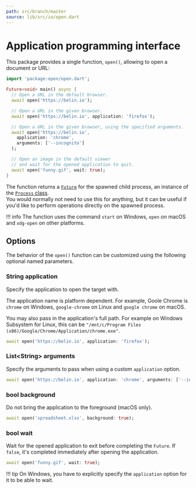 ```yaml
---
path: src/branch/master
source: lib/src/io/open.dart
---
```


# Application programming interface
This package provides a single function, `open()`, allowing to open a document or URL:

```dart
import 'package:open/open.dart';

Future<void> main() async {
  // Open a URL in the default browser.
  await open('https://belin.io');

  // Open a URL in the given browser.
  await open('https://belin.io', application: 'firefox');

  // Open a URL in the given browser, using the specified arguments.
  await open('https://belin.io',
    application: 'chrome',
    arguments: ['--incognito']
  );

  // Open an image in the default viewer
  // and wait for the opened application to quit.
  await open('funny.gif', wait: true);
}
```

The function returns a [`Future`](https://api.dart.dev/stable/dart-async/Future-class.html) for the spawned child process, an instance of the [`Process` class](https://api.dart.dev/stable/dart-io/Process-class.html).  
You would normally not need to use this for anything, but it can be useful if you'd like to perform operations directly on the spawned process.

!!! info
    The function uses the command `start` on Windows, `open` on macOS
    and `xdg-open` on other platforms.

## Options
The behavior of the `open()` function can be customized using the following optional named parameters.

### String **application**
Specify the application to open the target with.

The application name is platform dependent. For example, Goole Chrome is `chrome` on Windows, `google-chrome` on Linux and `google chrome` on macOS.

You may also pass in the application's full path. For example on Windows Subsystem for Linux, this can be `"/mnt/c/Program Files (x86)/Google/Chrome/Application/chrome.exe"`.

```dart
await open('https://belin.io', application: 'firefox');
```

### List&lt;String&gt; **arguments**
Specify the arguments to pass when using a custom `application` option.

```dart
await open('https://belin.io', application: 'chrome', arguments: ['--incognito']);
```

### bool **background**
Do not bring the application to the foreground (macOS only).

```dart
await open('spreadsheet.xlsx', background: true);
```

### bool **wait**
Wait for the opened application to exit before completing the `Future`. If `false`, it's completed immediately after opening the application.

```dart
await open('funny.gif', wait: true);
```

!!! tip
    On Windows, you have to explicitly specify the `application` option for it to be able to wait.
